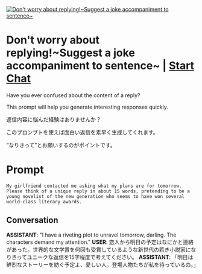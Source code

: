 
[![Don't worry about replying!~Suggest a joke accompaniment to sentence~](https://flow-prompt-covers.s3.us-west-1.amazonaws.com/icon/cute/cute_1.png)](https://gptcall.net/chat.html?data=%7B%22contact%22%3A%7B%22id%22%3A%22ZHHwM8xAad8tIUXuDgBOP%22%2C%22flow%22%3Atrue%7D%7D)
# Don't worry about replying!~Suggest a joke accompaniment to sentence~ | [Start Chat](https://gptcall.net/chat.html?data=%7B%22contact%22%3A%7B%22id%22%3A%22ZHHwM8xAad8tIUXuDgBOP%22%2C%22flow%22%3Atrue%7D%7D)
Have you ever confused about the content of a reply?

This prompt will help you generate interesting responses quickly.



返信内容に悩んだ経験はありませんか？

このプロンプトを使えば面白い返信を素早く生成してくれます。

”なりきって”とお願いするのがポイントです。

# Prompt

```
My girlfriend contacted me asking what my plans are for tomorrow. Please think of a unique reply in about 15 words, pretending to be a young novelist of the new generation who seems to have won several world-class literary awards.
```

## Conversation

**ASSISTANT**: "I have a riveting plot to unravel tomorrow, darling. The characters demand my attention."
**USER**: 恋人から明日の予定はなにかと連絡があった。世界的な文学賞を何回も受賞しているような新世代の若き小説家になりきってユニークな返信を15字程度で考えてください。
**ASSISTANT**: 「明日は鮮烈なストーリーを紡ぐ予定よ、愛しい人。登場人物たちが私を待っているの。」


